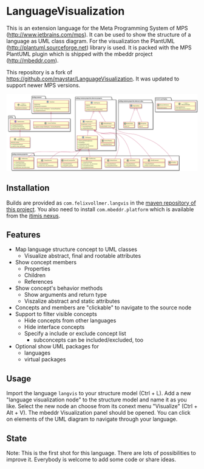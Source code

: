 LanguageVisualization
=====================

This is an extension language for the Meta Programming System of MPS (http://www.jetbrains.com/mps). It can be used to show the structure of a language as UML class diagram.
For the visualization the PlantUML (http://plantuml.sourceforge.net) library is used. It is packed with the MPS PlantUML plugin which is shipped with the mbeddr project (http://mbeddr.com). 

This repository is a fork of https://github.com/maystar/LanguageVisualization. It was updated to support newer MPS versions.

<img src="./doc/tooling-screenshot.svg" width="600">

## Installation
Builds are provided as `com.felixvollmer.langvis` in the [maven repository of this project](https://github.com/fvollmer/LanguageVisualization/packages/). You also need to install `com.mbeddr.platform` which is available from the [itimis nexus](https://projects.itemis.de/nexus/#view-repositories;mbeddr~browsestorage).

## Features
- Map language structure concept to UML classes
  - Visualize abstract, final and rootable attributes
- Show concept members
  - Properties
  - Children
  - References
- Show concept's behavior methods
  - Show arguments and return type
  - Viszalize abstract and static attributes
- Concepts and members are "clickable" to navigate to the source node
- Support to filter visible concepts
  - Hide concepts from other languages
  - Hide interface concepts
  - Specify a include or exclude concept list
    - subconcepts can be included/excluded, too
- Optional show UML packages for
  - languages
  - virtual packages

## Usage
Import the language `langvis` to your structure model (Ctrl + L). Add a new "language visualization node" to the structure model and name it as you like. Select the new node an choose from its conext menu "Visualize" (Ctrl + Alt + V). The mbeddr Visualization panel should be opened. You can click on elements of the UML diagram to navigate through your language.

## State
Note: This is the first shot for this language. There are lots of possibilities to improve it. Everybody is welcome to add some code or share ideas.


